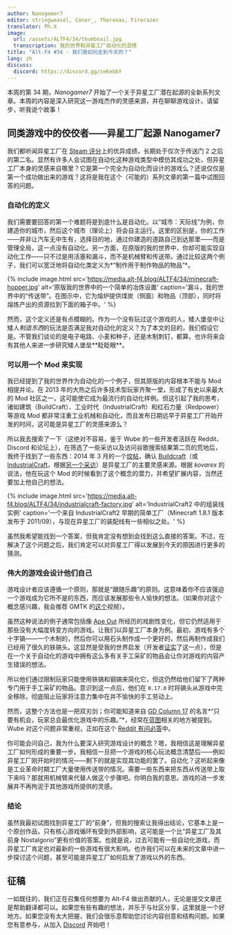 ```yaml
---
author: Nanogamer7
editor: stringweasel, Conor_, Therenas, Firerazer
translator: Ph.X
image:
  url: /assets/ALTF4/34/thumbnail.jpg
  transcription: 我的世界和异星工厂自动化的混搭
title: "Alt-F4 #34 - 我们是如何走到今天的？"
lang: zh
discuss:
  discord: https://discord.gg/ceKebbY
---
```


本周的第 34 期，*Nanogamer7* 开始了一个关于异星工厂潜在起源的全新系列文章。本周的内容是深入研究这一游戏杰作的灵感来源，并在聊聊游戏设计。请留步，听我说个故事！

## 同类游戏中的佼佼者——异星工厂起源 <author>Nanogamer7</author>

我们都听闻异星工厂在 [Steam 评分](https://steamdb.info/stats/gameratings/)上的优异成绩，长期处于仅次于传送门 2 之后的第二名。显然有许多人会试图在自动化这种游戏类型中模仿其成功之处，但异星工厂本身的灵感来自哪里？它是第一个完全为自动化而设计的游戏么？还说仅仅是第一个成功做出来的游戏？这将是我在这个（可能的）系列文章的第一篇中试图回答的问题。

### 自动化的定义

我们需要要回答的第一个难题将是到底什么是自动化。以“城市：天际线”为例，你建造你的城市，然后这个城市（理论上）将会自主运行。这里的区别是，你的工作——并非让汽车无中生有，选择目的地，通过你建造的道路自己到达那里——而是管理全局，这一点没有自动化。另一方面，在原版的我的世界中，你却可能实现自动化工作——只不过是用活塞和漏斗，而不是机械臂和传送带。通过比较这两个例子，我们可以宽泛地将自动化类定义为*“制作用于制作物品的物品”*。

{% include image.html src='https://media.alt-f4.blog/ALTF4/34/minecraft-hopper.jpg' alt='原版我的世界中的一个简单的冶炼设置' caption='漏斗，我的世界中的“传送带”。在图示中，它为熔炉提供煤炭（侧面）和物品（顶部），同时将熔炼产出的资源拉到下面的箱子中。' %}

然而，这个定义还是有点模糊的。作为一个没有玩过这个游戏的人，矮人堡垒中让矮人*制造东西*的玩法是否满足我对自动化的定义？为了本文的目的，我们假设它是。不管我们谈论的是电子电路、小麦和种子，还是木制刺钉，都算。也许将来会有其他人来进一步研究矮人堡垒*\*眨眨眼\**。

### 可以用一个 Mod 来实现

我已经提到了我的世界作为自动化的一个例子，但其原版的内容根本不能与 Mod 相提并论。在 2013 年的大热之后许多技术型玩家齐聚一堂，形成了有史以来最大的 Mod 社区之一，这可能使它成为最流行的自动化样例。但这引起了我的思考，诸如建筑（BuildCraft）、工业时代（IndustrialCraft）和红石力量（Redpower）等游戏 Mod 都非常注重工业机械和自动化，而且发布日期远早于异星工厂开始开发的时间，这可能是异星工厂的灵感来源么？

所以我去搜索了一下（这绝对不容易，鉴于 Wube 的一些开发者活跃在 Reddit、Discord 和论坛上），在筛选了一些采访以及访问谷歌搜索结果第二页的荒地后，我终于找到了一些东西：2014 年 3 月的一个[坟帖](https://forums.factorio.com/viewtopic.php?f=5&t=3026)，确认 [Buildcraft](https://sourceforge.net/projects/buildcraft/)（或[IndustrialCraft](https://www.industrial-craft.net/)，根据[另一个采访](https://youtu.be/zdttvM3dwPk?t=77)）是异星工厂的主要灵感来源。根据 *kovarex* 的说法，他在玩这个 Mod 的时候看到了这个概念的潜力，并希望扩展内容，当然还要加上他自己的想法。

{% include image.html src='https://media.alt-f4.blog/ALTF4/34/industrialcraft-factory.jpg' alt='IndustrialCraft2 中的组装线实例' caption='一个来自 IndustrialCraft2 早期的简单工厂（Minecraft 1.8.1 版本发布于 2011/09），与现在异星工厂的装配线有一些相似之处。' %}

虽然我希望能找到一个答案，但我肯定没有想到会找到这么直接的答案。不过，在解决了这个问题之后，我们肯定可以对异星工厂得以发展到今天的原因进行更多的猜测。

### 伟大的游戏会设计他们自己

游戏设计者应该遵循一个原则，那就是“跟随乐趣”的原则。这意味着你不应该强迫一个游戏成为它所不是的东西，而应该发展那些令人愉快的想法。（如果你对这个概念感兴趣，我会推荐 GMTK 的[这个](https://youtu.be/kMDe7_YwVKI)视频）。

虽然这种说法的例子通常包括像 [Ape Out](https://en.wikipedia.org/wiki/Ape_Out) 所经历的戏剧性变化，但它仍然适用于那些没有大幅度转变方向的游戏。让我们以异星工厂本身为例。最初，游戏有多个十字镐——一个木制的，然后你可以用石头制作成一个更好的，然后再制作成我们已经用了很久的铁镐头。这显然是受我的世界启发（开发者[证实](https://www.factorio.com/blog/post/fff-266)了这一点），但是在一个关于自动化的游戏中拥有这么多有关手工采矿的物品会让你对游戏的内容产生错误的想法。

所以他们通过限制玩家只能使用铁镐和钢镐来简化它，但这仍然给他们留下了两种专门用于手工采矿的物品。意识到这一点后，他们在 `0.17.0` 时将镐头从游戏中完全移除，彻底阻止玩家将注意力集中在并不愉快的手工劳动上。

然而，这整个方法也是一把双刃剑；你可能知道来自 [GD Column 17](https://www.designer-notes.com/?p=369) 的名言*“只要有机会，玩家总会最优化游戏中的乐趣。”*，经常在[蓝图](https://alt-f4.blog/ALTF4-22/)相关的地方被提到。Wube 对这个问题非常重视，正如在这个 [Reddit 有问必答](https://www.reddit.com/r/factorio/comments/in5d3i/developer_technicaloriented_ama/g45ay4e/)中。

你可能会问自己，我为什么要深入研究游戏设计的概念？嗯，我相信这是理解异星工厂如何形成的重要一步。我相信一旦把一个游戏的核心玩法概念清楚后——例如异星工厂刚开始时的情况——剩下的就是实现其功能的罢了。自动化？这听起来像是工业革命时期工厂大量使用传送带的情况。需要一些东西来把东西从传送带上取下来吗？那就用机械臂来代替人做这个步骤吧。你明白我的意思。游戏的进一步发展并不再拘泥于其他游戏所提供的灵感。

### 结论

虽然我最初试图找到异星工厂的“前身”，但我的搜索让我得出结论，它基本上是一个原创作品，只有核心游戏循环有受到外部影响，这可能是一个比“异星工厂及其前身 Nostalgorio”更有价值的答案。也就是说，过去可能有一些自动化游戏，而异星工厂肯定也对最新的一些游戏有很大影响。也许我们可以在未来的文章中进一步探讨这个问题，甚至可能是异星工厂如何启发了游戏以外的东西。

## 征稿

一如既往的，我们正在召集任何想要为 Alt-F4 做出贡献的人，无论是提交文章还是帮助翻译都可以。如果您有些有趣的想法，并乐于与社区分享，这里就是一个好地方。如果您没有太大把握，我们会很乐意帮助您讨论内容创意和结构问题。如果您有意参与，从加入 [Discord](https://discord.gg/nxnCFkb) 开始吧！
